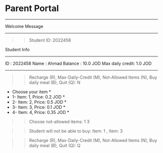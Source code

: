 # Parent Portal


*********
Welcome Message


*********

>> Student ID: 2022458

Student Info
_________________
ID              : 2022458
Name            : Ahmad 
Balance         : 10.0 JOD
Max daily credit: 1.0 JOD
_________________

>> Recharge (R), Max-Daily-Credit (M), Not-Allowed Items (N), Buy daily meal (B), Quit (Q): N

>>

*  Choose your item  *
*  1- Item: 1, Price: 0.2 JOD  *
*  2- Item: 2, Price: 0.5 JOD  *
*  3- Item: 3, Price: 0.1 JOD  *
*  4- Item: 4, Price: 0.35 JOD *

>> Choose not-allowed items: 1 3

>> Student will not be able to buy: Item: 1 , Item: 3

>> Recharge (R), Max-Daily-Credit (M), Not-Allowed Items (N), Buy daily meal (B), Quit (Q): Q